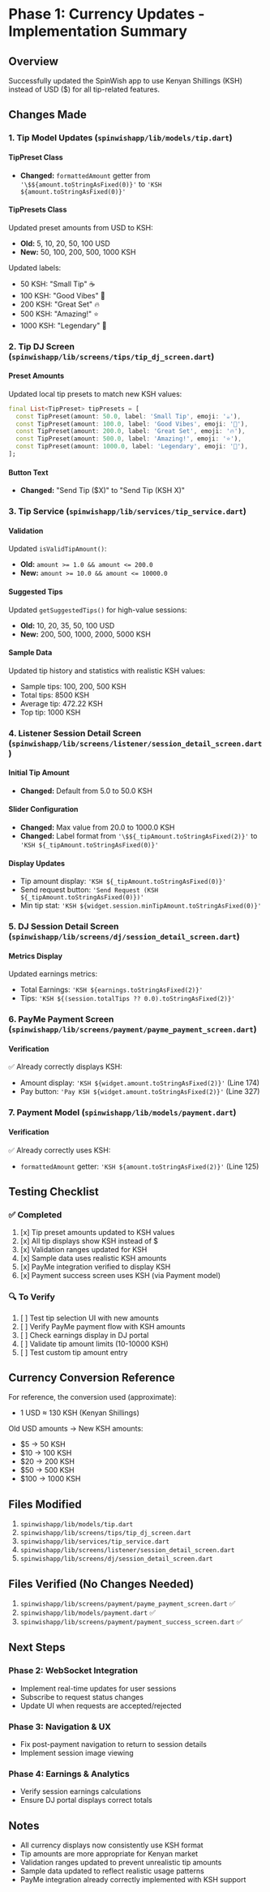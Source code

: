 # Phase 1: Currency Updates - Implementation Summary

## Overview
Successfully updated the SpinWish app to use Kenyan Shillings (KSH) instead of USD ($) for all tip-related features.

## Changes Made

### 1. Tip Model Updates (`spinwishapp/lib/models/tip.dart`)

#### TipPreset Class
- **Changed:** `formattedAmount` getter from `'\$${amount.toStringAsFixed(0)}'` to `'KSH ${amount.toStringAsFixed(0)}'`

#### TipPresets Class
Updated preset amounts from USD to KSH:
- **Old:** 5, 10, 20, 50, 100 USD
- **New:** 50, 100, 200, 500, 1000 KSH

Updated labels:
- 50 KSH: "Small Tip" ☕
- 100 KSH: "Good Vibes" 🎵
- 200 KSH: "Great Set" 🔥
- 500 KSH: "Amazing!" ⭐
- 1000 KSH: "Legendary" 👑

### 2. Tip DJ Screen (`spinwishapp/lib/screens/tips/tip_dj_screen.dart`)

#### Preset Amounts
Updated local tip presets to match new KSH values:
```dart
final List<TipPreset> tipPresets = [
  const TipPreset(amount: 50.0, label: 'Small Tip', emoji: '☕'),
  const TipPreset(amount: 100.0, label: 'Good Vibes', emoji: '🎵'),
  const TipPreset(amount: 200.0, label: 'Great Set', emoji: '🔥'),
  const TipPreset(amount: 500.0, label: 'Amazing!', emoji: '⭐'),
  const TipPreset(amount: 1000.0, label: 'Legendary', emoji: '👑'),
];
```

#### Button Text
- **Changed:** "Send Tip ($X)" to "Send Tip (KSH X)"

### 3. Tip Service (`spinwishapp/lib/services/tip_service.dart`)

#### Validation
Updated `isValidTipAmount()`:
- **Old:** `amount >= 1.0 && amount <= 200.0`
- **New:** `amount >= 10.0 && amount <= 10000.0`

#### Suggested Tips
Updated `getSuggestedTips()` for high-value sessions:
- **Old:** 10, 20, 35, 50, 100 USD
- **New:** 200, 500, 1000, 2000, 5000 KSH

#### Sample Data
Updated tip history and statistics with realistic KSH values:
- Sample tips: 100, 200, 500 KSH
- Total tips: 8500 KSH
- Average tip: 472.22 KSH
- Top tip: 1000 KSH

### 4. Listener Session Detail Screen (`spinwishapp/lib/screens/listener/session_detail_screen.dart`)

#### Initial Tip Amount
- **Changed:** Default from 5.0 to 50.0 KSH

#### Slider Configuration
- **Changed:** Max value from 20.0 to 1000.0 KSH
- **Changed:** Label format from `'\$${_tipAmount.toStringAsFixed(2)}'` to `'KSH ${_tipAmount.toStringAsFixed(0)}'`

#### Display Updates
- Tip amount display: `'KSH ${_tipAmount.toStringAsFixed(0)}'`
- Send request button: `'Send Request (KSH ${_tipAmount.toStringAsFixed(0)})'`
- Min tip stat: `'KSH ${widget.session.minTipAmount.toStringAsFixed(0)}'`

### 5. DJ Session Detail Screen (`spinwishapp/lib/screens/dj/session_detail_screen.dart`)

#### Metrics Display
Updated earnings metrics:
- Total Earnings: `'KSH ${earnings.toStringAsFixed(2)}'`
- Tips: `'KSH ${(session.totalTips ?? 0.0).toStringAsFixed(2)}'`

### 6. PayMe Payment Screen (`spinwishapp/lib/screens/payment/payme_payment_screen.dart`)

#### Verification
✅ Already correctly displays KSH:
- Amount display: `'KSH ${widget.amount.toStringAsFixed(2)}'` (Line 174)
- Pay button: `'Pay KSH ${widget.amount.toStringAsFixed(2)}'` (Line 327)

### 7. Payment Model (`spinwishapp/lib/models/payment.dart`)

#### Verification
✅ Already correctly uses KSH:
- `formattedAmount` getter: `'KSH ${amount.toStringAsFixed(2)}'` (Line 125)

## Testing Checklist

### ✅ Completed
1. [x] Tip preset amounts updated to KSH values
2. [x] All tip displays show KSH instead of $
3. [x] Validation ranges updated for KSH
4. [x] Sample data uses realistic KSH amounts
5. [x] PayMe integration verified to display KSH
6. [x] Payment success screen uses KSH (via Payment model)

### 🔍 To Verify
1. [ ] Test tip selection UI with new amounts
2. [ ] Verify PayMe payment flow with KSH amounts
3. [ ] Check earnings display in DJ portal
4. [ ] Validate tip amount limits (10-10000 KSH)
5. [ ] Test custom tip amount entry

## Currency Conversion Reference

For reference, the conversion used (approximate):
- 1 USD ≈ 130 KSH (Kenyan Shillings)

Old USD amounts → New KSH amounts:
- $5 → 50 KSH
- $10 → 100 KSH
- $20 → 200 KSH
- $50 → 500 KSH
- $100 → 1000 KSH

## Files Modified

1. `spinwishapp/lib/models/tip.dart`
2. `spinwishapp/lib/screens/tips/tip_dj_screen.dart`
3. `spinwishapp/lib/services/tip_service.dart`
4. `spinwishapp/lib/screens/listener/session_detail_screen.dart`
5. `spinwishapp/lib/screens/dj/session_detail_screen.dart`

## Files Verified (No Changes Needed)

1. `spinwishapp/lib/screens/payment/payme_payment_screen.dart` ✅
2. `spinwishapp/lib/models/payment.dart` ✅
3. `spinwishapp/lib/screens/payment/payment_success_screen.dart` ✅

## Next Steps

### Phase 2: WebSocket Integration
- Implement real-time updates for user sessions
- Subscribe to request status changes
- Update UI when requests are accepted/rejected

### Phase 3: Navigation & UX
- Fix post-payment navigation to return to session details
- Implement session image viewing

### Phase 4: Earnings & Analytics
- Verify session earnings calculations
- Ensure DJ portal displays correct totals

## Notes

- All currency displays now consistently use KSH format
- Tip amounts are more appropriate for Kenyan market
- Validation ranges updated to prevent unrealistic tip amounts
- Sample data updated to reflect realistic usage patterns
- PayMe integration already correctly implemented with KSH support

